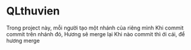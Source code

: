 # QLthuvien

Trong project này, mỗi người tạo một nhánh của riêng mình
Khi commit commit trên nhánh đó, 
Hương sẽ merge lại 
Khi nào commit thì ới cái, để hương merge
